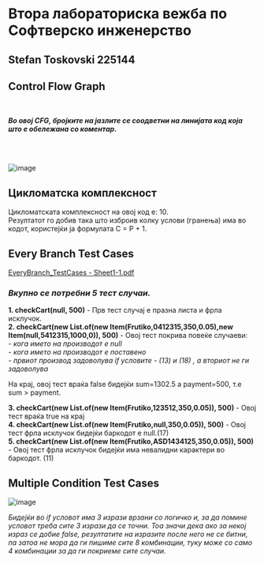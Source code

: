 # Втора лабораториска вежба по Софтверско инженерство

## Stefan Toskovski 225144
Control Flow Graph
   -
<br>

___Во овој CFG, бројките на јазлите се соодветни на линијата код која што е обележана со коментар.___

<br>
<br>
  
![image](https://github.com/stevetosak/SI_2024_lab2_225144/assets/116950252/80c2edec-5e4f-4c8c-9e84-045a635b6846)


Цикломатска комплексност
   -
   Цикломатската комплексност на овој код е: 10.  
   Резултатот го добив така што изброив колку услови (гранења) има во кодот, користејќи ја формулата C = P + 1.
   
Every Branch Test Cases
   -
   [EveryBranch_TestCases - Sheet1-1.pdf](https://github.com/stevetosak/SI_2024_lab2_225144/files/15435369/EveryBranch_TestCases.-.Sheet1-1.pdf)

   ### _Вкупно се потребни 5 тест случаи._  
   **1. checkCart(null, 500)** - Прв тест случај е празна листа и фрла исклучок.  
   **2. checkCart(new List.of(new Item(Frutiko,0412315,350,0.05),new Item(null,5412315,1000,0)), 500)** - Oвој тест покрива повеќе случаеви:  
      - _кога името на производот е null_  
      - _кога името на производот е поставено_  
      - _првиот производ задоволува if условите - (13) и  (18) , а вториот не ги задоволува_  
   
   На крај, овој тест враќа false бидејќи sum=1302.5 а payment=500, т.е sum > payment.  
   
   **3. checkCart(new List.of(new Item(Frutiko,123512,350,0.05)), 500)** - Овој тест враќа true на крај  
   **4. checkCart(new List.of(new Item(Frutiko,null,350,0.05)), 500)** - Овој тест фрла исклучок бидејќи баркодот е null.(17)    
   **5. checkCart(new List.of(new Item(Frutiko,ASD1434125,350,0.05)), 500)** - Овој тест фрла исклучок бидејќи има невалидни карактери во баркодот. (11)  
 
Multiple Condition Test Cases
-

   ![image](https://github.com/stevetosak/SI_2024_lab2_225144/assets/116950252/044f61c2-1fcb-4154-92cf-596566c9fa17)
   
 _Бидејќи во if условот има 3 изрази врзани со логичко и, за да помине условот треба сите 3 изрази да се точни. Тоа значи дека ако за некој израз се добие false, резултатите на изразите после него не се битни, па затоа не мора да ги пишиме сите 8 комбинации, туку може со само 4 комбинации за да ги покриеме сите случаи._


   

